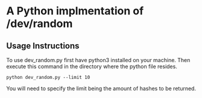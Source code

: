 # A Python implmentation of /dev/random
## Usage Instructions

To use dev_random.py first have python3 installed on your machine.
Then execute this command in the directory where the python file resides.
```
python dev_random.py --limit 10
```
You will need to specify the limit being the amount of hashes to be returned.